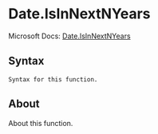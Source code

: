 # Date.IsInNextNYears

Microsoft Docs: [Date.IsInNextNYears](https://docs.microsoft.com/en-us/powerquery-m/date-isinnextnyears)

## Syntax

```
Syntax for this function.
```

## About

About this function.

